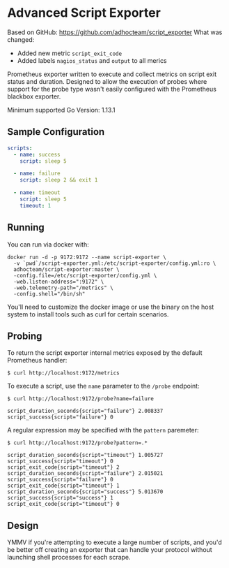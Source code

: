 # Advanced Script Exporter

Based on GitHub: https://github.com/adhocteam/script_exporter
What was changed:
- Added new metric `script_exit_code`
- Added labels `nagios_status` and `output` to all merics

Prometheus exporter written to execute and collect metrics on script exit status
and duration. Designed to allow the execution of probes where support for the
probe type wasn't easily configured with the Prometheus blackbox exporter.

Minimum supported Go Version: 1.13.1

## Sample Configuration

```yaml
scripts:
  - name: success
    script: sleep 5

  - name: failure
    script: sleep 2 && exit 1

  - name: timeout
    script: sleep 5
    timeout: 1
```

## Running

You can run via docker with:

```
docker run -d -p 9172:9172 --name script-exporter \
  -v `pwd`/script-exporter.yml:/etc/script-exporter/config.yml:ro \
  adhocteam/script-exporter:master \
  -config.file=/etc/script-exporter/config.yml \
  -web.listen-address=":9172" \
  -web.telemetry-path="/metrics" \
  -config.shell="/bin/sh"
```

You'll need to customize the docker image or use the binary on the host system
to install tools such as curl for certain scenarios.

## Probing

To return the script exporter internal metrics exposed by the default Prometheus
handler:

`$ curl http://localhost:9172/metrics`

To execute a script, use the `name` parameter to the `/probe` endpoint:

`$ curl http://localhost:9172/probe?name=failure`

```
script_duration_seconds{script="failure"} 2.008337
script_success{script="failure"} 0
```

A regular expression may be specified with the `pattern` paremeter:

`$ curl http://localhost:9172/probe?pattern=.*`

```
script_duration_seconds{script="timeout"} 1.005727
script_success{script="timeout"} 0
script_exit_code{script="timeout"} 2
script_duration_seconds{script="failure"} 2.015021
script_success{script="failure"} 0
script_exit_code{script="timeout"} 1
script_duration_seconds{script="success"} 5.013670
script_success{script="success"} 1
script_exit_code{script="timeout"} 0
```

## Design

YMMV if you're attempting to execute a large number of scripts, and you'd be
better off creating an exporter that can handle your protocol without launching
shell processes for each scrape.
